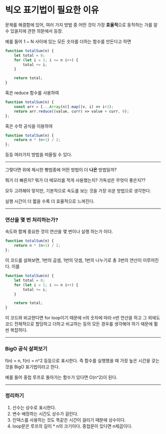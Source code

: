 # 빅오 표기법이 필요한 이유

문제를 해결함에 있어, 여러 가지 방법 중 어떤 것이 가장 **효율적**으로 동작하는 가를 알 수 있을지에 관한 의문에서 등장.

예를 들어 1 ~ N 사이에 있는 모든 숫자를 더하는 함수를 만든다고 하면


```javascript
function totalSum(n) {
    let total = 0;
    for (let i = 1; i <= n i++) {
        total += i;
    }

    return total;
}
```

혹은 reduce 함수를 사용하여

```javascript
function totalSum(n) {
    const arr = [...Array(n)].map((v, i) => i+1);
    return arr.reduce((value, curr) => value + curr, 0);
};
```

혹은 수학 공식을 이용하여

```javascript
function totalSum(n) {
    return n * (n+1) / 2;
};
```

등등 여러가지 방법을 떠올릴 수 있다.

***

그렇다면 위에 제시한 빵법중에 어떤 방법이 더 **나은** 방법일까?   

뭐가 더 빠른지? 뭐가 더 메모리를 적게 사용했는지? 가독성은 무엇이 좋은지??

모두 고려해야 맞지만, 기본적으로 속도를 보는 것을 가장 쉬운 방법으로 생각한다.

실행 시간이 더 짧을 수록 더 효율적으로 느껴진다.

***

### 연산을 몇 번 처리하는가?

속도와 함께 중요한 것이 연산을 몇 번이나 실행 하는가 이다.

```javascript
function totalSum(n) {
    return n * (n+1) / 2;
};
```

이 코드를 살펴보면, 1번의 곱셈, 1번의 덧셈, 1번의 나누기로 총 3번의 연산이 이루어진다. 이를 

```javascript
function totalSum(n) {
    let total = 0;
    for (let i = 1; i <= n i++) {
        total += i;
    }

    return total;
}
```

이 코드와 비교한다면 for loop이기 때문에 n의 숫자에 따라 n번 연산을 하고 그 외에도 코드 전체적으로 할당하고 더하고 비교하는 등의 모든 경우를 생각해야 하기 때문에 훨씬 복잡하다.

***

### BigO 공식 살펴보기

f(n) = n, f(n) = n^2 등등으로 표시한다. 즉 함수를 실행했을 때 가장 높은 시간을 갖는 것을 BigO 표기법이라고 한다.

예를 들어 중첩 루프로 돌아가는 함수가 있다면 O(n^2)이 된다.

***

### 정리하기

1. 산수는 상수로 표시한다.
2. 변수 배정하는 시간도 상수가 걸린다.
3. 인덱스를 사용하는 것도 똑같은 시간이 걸리기 때문에 상수이다.
4. loop문은 루프의 길이 * n의 크기이다. 중첩문이 있다면 n제곱이다.

